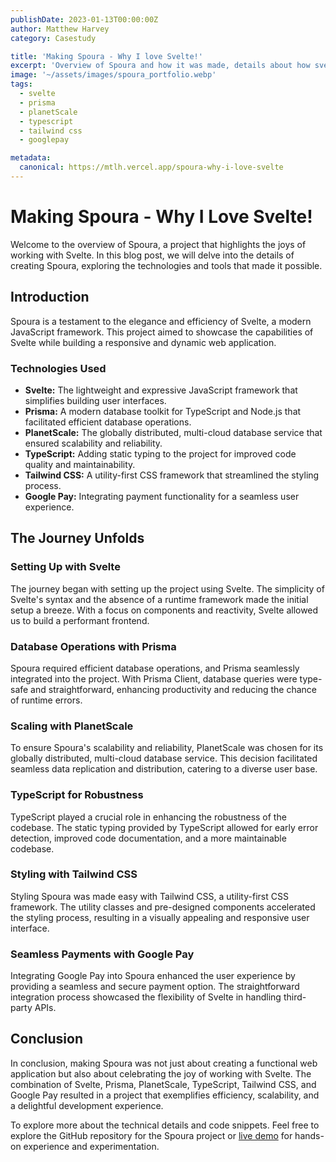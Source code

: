 ```yaml
---
publishDate: 2023-01-13T00:00:00Z
author: Matthew Harvey
category: Casestudy

title: 'Making Spoura - Why I love Svelte!'
excerpt: 'Overview of Spoura and how it was made, details about how svelte is a joy to use.'
image: '~/assets/images/spoura_portfolio.webp'
tags:
  - svelte
  - prisma
  - planetScale
  - typescript
  - tailwind css
  - googlepay

metadata:
  canonical: https://mtlh.vercel.app/spoura-why-i-love-svelte
---
```


# Making Spoura - Why I Love Svelte!

Welcome to the overview of Spoura, a project that highlights the joys of working with Svelte. In this blog post, we will delve into the details of creating Spoura, exploring the technologies and tools that made it possible.

## Introduction

Spoura is a testament to the elegance and efficiency of Svelte, a modern JavaScript framework. This project aimed to showcase the capabilities of Svelte while building a responsive and dynamic web application.

### Technologies Used

- **Svelte:** The lightweight and expressive JavaScript framework that simplifies building user interfaces.
- **Prisma:** A modern database toolkit for TypeScript and Node.js that facilitated efficient database operations.
- **PlanetScale:** The globally distributed, multi-cloud database service that ensured scalability and reliability.
- **TypeScript:** Adding static typing to the project for improved code quality and maintainability.
- **Tailwind CSS:** A utility-first CSS framework that streamlined the styling process.
- **Google Pay:** Integrating payment functionality for a seamless user experience.

## The Journey Unfolds

### Setting Up with Svelte

The journey began with setting up the project using Svelte. The simplicity of Svelte's syntax and the absence of a runtime framework made the initial setup a breeze. With a focus on components and reactivity, Svelte allowed us to build a performant frontend.

### Database Operations with Prisma

Spoura required efficient database operations, and Prisma seamlessly integrated into the project. With Prisma Client, database queries were type-safe and straightforward, enhancing productivity and reducing the chance of runtime errors.

### Scaling with PlanetScale

To ensure Spoura's scalability and reliability, PlanetScale was chosen for its globally distributed, multi-cloud database service. This decision facilitated seamless data replication and distribution, catering to a diverse user base.

### TypeScript for Robustness

TypeScript played a crucial role in enhancing the robustness of the codebase. The static typing provided by TypeScript allowed for early error detection, improved code documentation, and a more maintainable codebase.

### Styling with Tailwind CSS

Styling Spoura was made easy with Tailwind CSS, a utility-first CSS framework. The utility classes and pre-designed components accelerated the styling process, resulting in a visually appealing and responsive user interface.

### Seamless Payments with Google Pay

Integrating Google Pay into Spoura enhanced the user experience by providing a seamless and secure payment option. The straightforward integration process showcased the flexibility of Svelte in handling third-party APIs.

## Conclusion

In conclusion, making Spoura was not just about creating a functional web application but also about celebrating the joy of working with Svelte. The combination of Svelte, Prisma, PlanetScale, TypeScript, Tailwind CSS, and Google Pay resulted in a project that exemplifies efficiency, scalability, and a delightful development experience.

To explore more about the technical details and code snippets. Feel free to explore the GitHub repository for the Spoura project or [live demo](https://spoura.mtlh.vercel.app/) for hands-on experience and experimentation.
